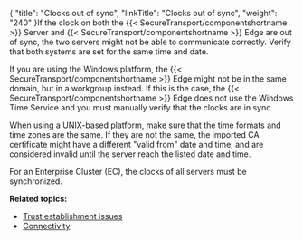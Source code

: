 {
    "title": "Clocks out of sync",
    "linkTitle": "Clocks out of sync",
    "weight": "240"
}If the clock on both the {{< SecureTransport/componentshortname  >}} Server and {{< SecureTransport/componentshortname  >}} Edge are out of sync, the two servers might not be able to communicate correctly. Verify that both systems are set for the same time and date.

If you are using the Windows platform, the {{< SecureTransport/componentshortname  >}} Edge might not be in the same domain, but in a workgroup instead. If this is the case, the {{< SecureTransport/componentshortname  >}} Edge does not use the Windows Time Service and you must manually verify that the clocks are in sync.

When using a UNIX-based platform, make sure that the time formats and time zones are the same. If they are not the same, the imported CA certificate might have a different "valid from" date and time, and are considered invalid until the server reach the listed date and time.

For an Enterprise Cluster (EC), the clocks of all servers must be synchronized.

**Related topics:**

-   <a href="../c_st_trust_establishment_issues" class="MCXref xref">Trust establishment issues</a>
-   <a href="../c_st_connectivity" class="MCXref xref">Connectivity</a>

